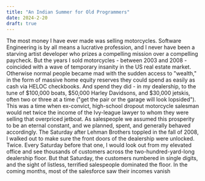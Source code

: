 ```yaml
---
title: "An Indian Summer for Old Programmers"
date: 2024-2-20
draft: true
---
```

The most money I have ever made was selling motorcycles. Software Engineering is by all means a lucrative profession, and I never have been a starving artist developer who prizes a compelling mission over a compelling paycheck. But the years I sold motorcycles - between 2003 and 2008 - coincided with a wave of temporary insanity in the US real estate market. Otherwise normal people became mad with the sudden access to "wealth," in the form of massive home equity reserves they could spend as easily as cash via HELOC checkbooks. And spend they did - in my dealership, to the tune of $100,000 boats, $50,000 Harley Davidsons, and $30,000 jetskis, often two or three at a time ("get the pair or the garage will look lopsided"). This was a time when ex-convict, high-school dropout motorcycle salesman would net twice the income of the Ivy-league lawyer to whom they were selling that overpriced jetboat. As salespeople we assumed this prosperity to be an eternal constant, and we planned, spent, and generally behaved accordingly. 
The Saturday after Lehman Brothers toppled in the fall of 2008, I walked out to make sure the front doors of the dealership were unlocked. Twice. Every Saturday before that one, I would look out from my elevated office and see thousands of customers across the two-hundred-yard-long dealership floor. But that Saturday, the customers numbered in single digits, and the sight of listless, terrified salespeople dominated the floor. 
In the coming months, most of the salesforce saw their incomes vanish
<!--stackedit_data:
eyJoaXN0b3J5IjpbLTg5Mjc5NjE2OCwtMTAyNDkwNzIwNywtMj
AwNjkyMDU5OCwxNjAzNTE5MjUyLDI2NDUwNDQzNywtNDcwMjgx
MjcxLC0yMDg4NzQ2NjEyXX0=
-->